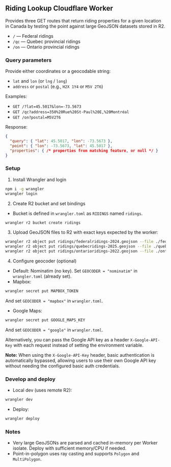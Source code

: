 ## Riding Lookup Cloudflare Worker

Provides three GET routes that return riding properties for a given location in Canada by testing the point against large GeoJSON datasets stored in R2.

- `/` — Federal ridings
- `/qc` — Quebec provincial ridings
- `/on` — Ontario provincial ridings

### Query parameters
Provide either coordinates or a geocodable string:

- `lat` and `lon` (or `lng` / `long`)
- `address` or `postal` (e.g., `H2X 1Y4` or `M5V 2T6`)

Examples:
- `GET /?lat=45.5017&lon=-73.5673`
- `GET /qc?address=350%20Rue%20St-Paul%20E,%20Montréal`
- `GET /on?postal=M5V2T6`

Response:
```json
{
  "query": { "lat": 45.5017, "lon": -73.5673 },
  "point": { "lon": -73.5673, "lat": 45.5017 },
  "properties": { /* properties from matching feature, or null */ }
}
```

### Setup

1) Install Wrangler and login
```bash
npm i -g wrangler
wrangler login
```

2) Create R2 bucket and set bindings
- Bucket is defined in `wrangler.toml` as `RIDINGS` named `ridings`.
```bash
wrangler r2 bucket create ridings
```

3) Upload GeoJSON files to R2 with exact keys expected by the worker:
```bash
wrangler r2 object put ridings/federalridings-2024.geojson --file ./federalridings-2024.geojson
wrangler r2 object put ridings/quebecridings-2025.geojson --file ./quebecridings-2025.geojson
wrangler r2 object put ridings/ontarioridings-2022.geojson --file ./ontarioridings-2022.geojson
```

4) Configure geocoder (optional)
- Default: Nominatim (no key). Set `GEOCODER = "nominatim"` in `wrangler.toml` (already set).
- Mapbox:
```bash
wrangler secret put MAPBOX_TOKEN
```
And set `GEOCODER = "mapbox"` in `wrangler.toml`.
- Google Maps:
```bash
wrangler secret put GOOGLE_MAPS_KEY
```
And set `GEOCODER = "google"` in `wrangler.toml`.

Alternatively, you can pass the Google API key as a header `X-Google-API-Key` with each request instead of setting the environment variable.

**Note:** When using the `X-Google-API-Key` header, basic authentication is automatically bypassed, allowing users to use their own Google API key without needing the configured basic auth credentials.

### Develop and deploy
- Local dev (uses remote R2):
```bash
wrangler dev
```
- Deploy:
```bash
wrangler deploy
```

### Notes
- Very large GeoJSONs are parsed and cached in-memory per Worker isolate. Deploy with sufficient memory/CPU if needed.
- Point-in-polygon uses ray casting and supports `Polygon` and `MultiPolygon`.
